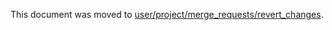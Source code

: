 This document was moved to [user/project/merge_requests/revert_changes](../user/project/merge_requests/revert_changes.md).

